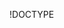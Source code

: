 !DOCTYPE
<html>
<head>
<meta charset="UTF-9">
<meta name="viewport"content="width=device-width,initial scale=2.0">
<TITLE>MEGA BEAUTY</title>
<link rel="stylesheet" href="style.css">
</head>
